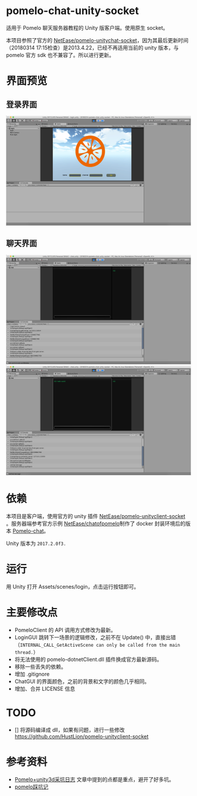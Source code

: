# pomelo-chat-unity-socket

适用于 Pomelo 聊天服务器教程的 Unity 版客户端。使用原生 socket。

本项目参照了官方的 [NetEase/pomelo-unitychat-socket](https://github.com/NetEase/pomelo-unitychat-socket)，因为其最后更新时间（20180314 17:15检查）是2013.4.22，已经不再适用当前的 unity 版本，与 pomelo 官方 sdk 也不兼容了。所以进行更新。

# 界面预览

## 登录界面
![](imgs/login-screen-1.png)

## 聊天界面
![](imgs/chat-screen-1.png)
![](imgs/chat-screen-2.png)



# 依赖

本项目是客户端，使用官方的 unity 插件 [NetEase/pomelo-unityclient-socket](https://github.com/NetEase/pomelo-unityclient-socket) 。服务器端参考官方示例 [NetEase/chatofpomelo](https://github.com/NetEase/chatofpomelo)制作了 docker 封装环境后的版本 [Pomelo-chat](https://github.com/HustLion/pomelo-chat)。

Unity 版本为 `2017.2.0f3.`

# 运行

用 Unity 打开 Assets/scenes/login，点击运行按钮即可。

# 主要修改点


* PomeloClient 的 API 调用方式修改为最新。
* LoginGUI 跳转下一场景的逻辑修改，之前不在 Update() 中，直接出错（`INTERNAL_CALL_GetActiveScene can only be called from the main thread.`）
* 将无法使用的 pomelo-dotnetClient.dll 插件换成官方最新源码。
* 移除一些丢失的依赖。
* 增加 .gitignore
* ChatGUI 的界面颜色，之前的背景和文字的颜色几乎相同。
* 增加、合并 LICENSE 信息

# TODO

* [] 将源码编译成 dll，如果有问题，进行一些修改 https://github.com/HustLion/pomelo-unityclient-socket

# 参考资料

* [Pomelo+unity3d采坑日志](http://blog.csdn.net/qq_32725345/article/details/60467499) 文章中提到的点都是重点，避开了好多坑。
* [pomelo踩坑记](http://blog.csdn.net/comhaqs/article/details/70790104)



